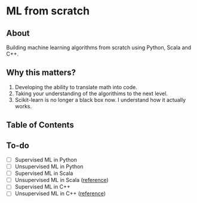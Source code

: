 # ML from scratch

## About
Building machine learning algorithms from scratch using Python, Scala and C++.

## Why this matters?
1. Developing the ability to translate math into code.
2. Taking your understanding of the algorithims to the next level.
3. Scikit-learn is no longer a black box now. I understand how it actually works.

## Table of Contents

## To-do
- [ ] Supervised ML in Python
- [ ] Unsupervised ML in Python
- [ ] Supervised ML in Scala
- [ ] Unsupervised ML in Scala ([reference](https://github.com/apache/spark/blob/v3.0.0/mllib/src/main/scala/org/apache/spark/mllib/clustering/KMeans.scala))
- [ ] Supervised ML in C++
- [ ] Unsupervised ML in C++ ([reference](http://www.goldsborough.me/c++/python/cuda/2017/09/10/20-32-46-exploring_k-means_in_python,_c++_and_cuda/))
